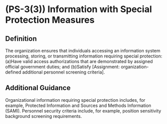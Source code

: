 
# (PS-3(3)) Information with Special Protection Measures

## Definition

The organization ensures that individuals accessing an information system processing, storing, or transmitting information requiring special protection:
(a)Have valid access authorizations that are demonstrated by assigned official government duties; and
(b)Satisfy [Assignment: organization-defined additional personnel screening criteria].

## Additional Guidance

Organizational information requiring special protection includes, for example, Protected Information and Sources and Methods Information (SAMI). Personnel security criteria include, for example, position sensitivity background screening requirements.
